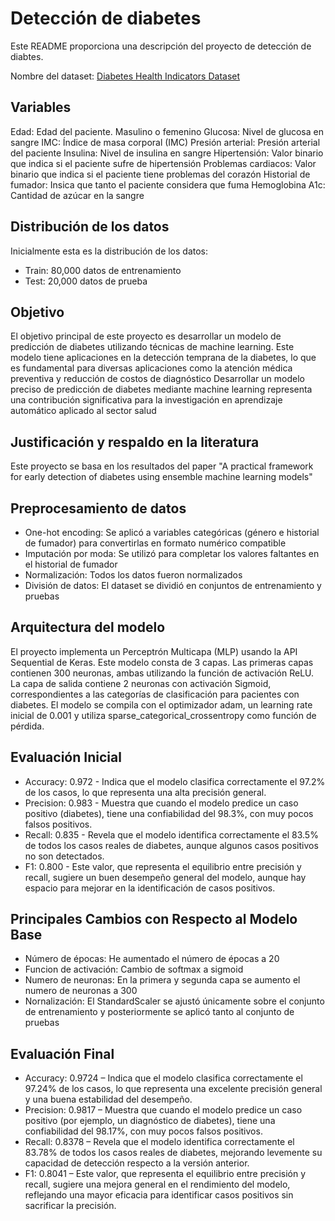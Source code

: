 # Detección de diabetes 

Este README proporciona una descripción del proyecto de detección de diabtes.

Nombre del dataset: [Diabetes Health Indicators Dataset](https://www.kaggle.com/datasets/iammustafatz/diabetes-prediction-dataset)

## Variables
Edad: Edad del paciente.
Masulino o femenino
Glucosa: Nivel de glucosa en sangre
IMC: Índice de masa corporal (IMC)
Presión arterial: Presión arterial del paciente 
Insulina: Nivel de insulina en sangre
Hipertensión: Valor binario que indica si el paciente sufre de hipertensión
Problemas cardiacos: Valor binario que indica si el paciente tiene problemas del corazón
Historial de fumador: Insica que tanto el paciente considera que fuma
Hemoglobina A1c: Cantidad de azúcar en la sangre

## Distribución de los datos

Inicialmente esta es la distribución de los datos:
* Train: 80,000 datos de entrenamiento
* Test: 20,000 datos de prueba


## Objetivo
El objetivo principal de este proyecto es desarrollar un modelo de predicción de diabetes utilizando técnicas de machine learning. Este modelo tiene aplicaciones en la detección temprana de la diabetes, lo que es fundamental para diversas aplicaciones como la atención médica preventiva y reducción de costos de diagnóstico
Desarrollar un modelo preciso de predicción de diabetes mediante machine learning representa una contribución significativa para la investigación en aprendizaje automático aplicado al sector salud

## Justificación y respaldo en la literatura
Este proyecto se basa en los resultados del paper "A practical framework for early detection of diabetes using ensemble machine learning models"

## Preprocesamiento de datos
* One-hot encoding: Se aplicó a variables categóricas (género e historial de fumador) para convertirlas en formato numérico compatible
* Imputación por moda: Se utilizó para completar los valores faltantes en el historial de fumador
* Normalización: Todos los datos fueron normalizados 
* División de datos: El dataset se dividió en conjuntos de entrenamiento y pruebas
  
## Arquitectura del modelo
El proyecto implementa un Perceptrón Multicapa (MLP) usando la API Sequential de Keras. Este modelo consta de 3 capas. Las primeras capas contienen 300 neuronas, ambas utilizando la función de activación ReLU. La capa de salida contiene 2 neuronas con activación Sigmoid, correspondientes a las categorías de clasificación para pacientes con diabetes.
El modelo se compila con el optimizador adam, un learning rate inicial de 0.001 y utiliza sparse_categorical_crossentropy como función de pérdida.

## Evaluación Inicial
* Accuracy: 0.972 - Indica que el modelo clasifica correctamente el 97.2% de los casos, lo que representa una alta precisión general.
* Precision: 0.983 - Muestra que cuando el modelo predice un caso positivo (diabetes), tiene una confiabilidad del 98.3%, con muy pocos falsos positivos.
* Recall: 0.835 - Revela que el modelo identifica correctamente el 83.5% de todos los casos reales de diabetes, aunque algunos casos positivos no son detectados.
* F1: 0.800 - Este valor, que representa el equilibrio entre precisión y recall, sugiere un buen desempeño general del modelo, aunque hay espacio para mejorar en la identificación de casos positivos.

## Principales Cambios con Respecto al Modelo Base 
* Número de épocas: He aumentado el número de épocas a 20
* Funcion de activación: Cambio de softmax a sigmoid
* Numero de neuronas: En la primera y segunda capa se aumento el numero de neuronas a 300
* Nornalización: El StandardScaler se ajustó únicamente sobre el conjunto de entrenamiento y posteriormente se aplicó tanto al conjunto de pruebas

## Evaluación Final
* Accuracy: 0.9724 – Indica que el modelo clasifica correctamente el 97.24% de los casos, lo que representa una excelente precisión general y una buena estabilidad del desempeño.
* Precision: 0.9817 – Muestra que cuando el modelo predice un caso positivo (por ejemplo, un diagnóstico de diabetes), tiene una confiabilidad del 98.17%, con muy pocos falsos positivos.
* Recall: 0.8378 – Revela que el modelo identifica correctamente el 83.78% de todos los casos reales de diabetes, mejorando levemente su capacidad de detección respecto a la versión anterior.
* F1: 0.8041 – Este valor, que representa el equilibrio entre precisión y recall, sugiere una mejora general en el rendimiento del modelo, reflejando una mayor eficacia para identificar casos positivos sin sacrificar la precisión.
